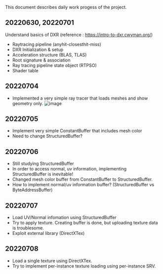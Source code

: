 This document describes daily work progess of the project.

## 20220630, 20220701
Understand basics of DXR (reference : https://intro-to-dxr.cwyman.org/)
- Raytracing pipeline (anyhit-closesthit-miss)
- DXR Initialization & setup
- Acceleration structure (BLAS, TLAS)
- Root signature & association
- Ray tracing pipeline state object (RTPSO)
- Shader table


## 20220704
- Implemented a very simple ray tracer that loads meshes and show geometry only.
![image](https://user-images.githubusercontent.com/59192387/177284063-e5416ec8-654d-4675-afe5-ab1a283b0973.png)

## 20220705
- Implement very simple ConstantBuffer that includes mesh color
- Need to change StructuredBuffer?

## 20220706
- Still studying StructuredBuffer
- In order to access normal, uv information, implementing StructuredBuffer is inevitable!
- Changed mesh color buffer from ConstantBuffer to StructuredBuffer.
- How to implement normal/uv information buffer? (StructuredBuffer vs ByteAddressBuffer)

## 20220707
- Load UV/Normal infomation using StructuredBuffer
- Try to apply texture. Creating buffer is done, but uploading texture data is troublesome.
- Exploit external library (DirectXTex)

## 20220708
- Load a single texture using DirectXTex.
- Try to implement per-instance texture loading using per-instance SRV.
